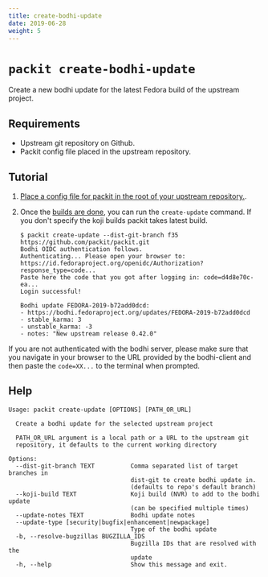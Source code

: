 ```yaml
---
title: create-bodhi-update
date: 2019-06-28
weight: 5
---
```


# `packit create-bodhi-update`

Create a new bodhi update for the latest Fedora build of the upstream project.

## Requirements

* Upstream git repository on Github.
* Packit config file placed in the upstream repository.


## Tutorial

1. [Place a config file for packit in the root of your upstream repository.](/docs/configuration/).

2. Once the [builds are done](/docs/cli/build/), you can run the `create-update` command.
   If you don't specify the koji builds packit takes latest build.
   ```
   $ packit create-update --dist-git-branch f35 https://github.com/packit/packit.git
   Bodhi OIDC authentication follows.
   Authenticating... Please open your browser to:
   https://id.fedoraproject.org/openidc/Authorization?response_type=code...
   Paste here the code that you got after logging in: code=d4d8e70c-ea...
   Login successful!

   Bodhi update FEDORA-2019-b72add0dcd:
   - https://bodhi.fedoraproject.org/updates/FEDORA-2019-b72add0dcd
   - stable_karma: 3
   - unstable_karma: -3
   - notes: "New upstream release 0.42.0"
   ```

If you are not authenticated with the bodhi server, please make sure that you
navigate in your browser to the URL provided by the bodhi-client and then paste
the `code=XX...` to the terminal when prompted.

## Help

    Usage: packit create-update [OPTIONS] [PATH_OR_URL]

      Create a bodhi update for the selected upstream project

      PATH_OR_URL argument is a local path or a URL to the upstream git
      repository, it defaults to the current working directory

    Options:
      --dist-git-branch TEXT          Comma separated list of target branches in
                                      dist-git to create bodhi update in.
                                      (defaults to repo's default branch)
      --koji-build TEXT               Koji build (NVR) to add to the bodhi update
                                      (can be specified multiple times)
      --update-notes TEXT             Bodhi update notes
      --update-type [security|bugfix|enhancement|newpackage]
                                      Type of the bodhi update
      -b, --resolve-bugzillas BUGZILLA_IDS
                                      Bugzilla IDs that are resolved with the
                                      update
      -h, --help                      Show this message and exit.
